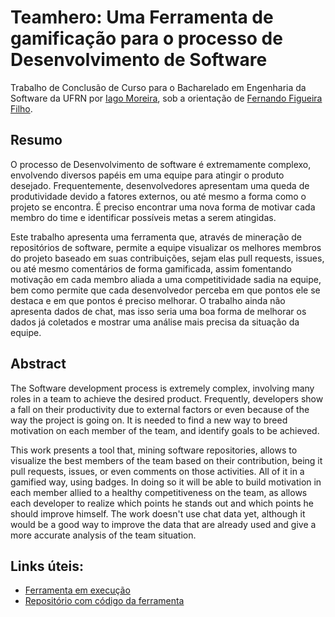 # Teamhero: Uma Ferramenta de gamificação para o processo de Desenvolvimento de Software

Trabalho de Conclusão de Curso para o Bacharelado em Engenharia da Software da UFRN por [Iago Moreira](https://github.com/iagomoreira), sob a orientação de [Fernando Figueira Filho](https://www.dimap.ufrn.br/~fernando/).


## Resumo

O processo de Desenvolvimento de software é extremamente complexo, envolvendo diversos papéis em uma equipe para atingir o produto desejado. Frequentemente, desenvolvedores apresentam uma queda de produtividade devido a fatores externos, ou até mesmo a forma como o projeto se encontra. É preciso encontrar uma nova forma de motivar cada membro do time e identificar possíveis metas a serem atingidas.

Este trabalho apresenta uma ferramenta que, através de mineração de repositórios de software, permite a equipe visualizar os melhores membros do projeto baseado em suas contribuições, sejam elas pull requests, issues, ou até mesmo comentários de forma gamificada, assim fomentando motivação em cada membro aliada a uma competitividade sadia na equipe, bem como permite que cada desenvolvedor perceba em que pontos ele se destaca e em que pontos é preciso melhorar. O trabalho ainda não apresenta dados de chat, mas isso seria uma boa forma de melhorar os dados já coletados e mostrar uma análise mais precisa da situação da equipe.

## Abstract

The Software development process is extremely complex, involving many roles in a team to achieve the desired product. Frequently, developers show a fall on their productivity due to external factors or even because of the way the project is going on. It is needed to find a new way to breed motivation on each member of the team, and identify goals to be achieved.

This work presents a tool that, mining software repositories, allows to visualize the best members of the team based on their contribution, being it pull requests, issues, or even comments on those activities. All of it in a gamified way, using badges. In doing so it will be able to build motivation in each member allied to a healthy competitiveness on the team, as allows each developer to realize which points he stands out and which points he should improve himself. The work doesn't use chat data yet, although it would be a good way to improve the data that are already used and give a more accurate analysis of the team situation.


## Links úteis:

- [Ferramenta em execução](http://teamhero.herokuapp.com)
- [Repositório com código da ferramenta](https://github.com/coopera/teamhero)
